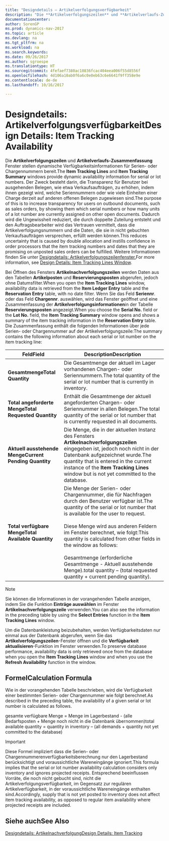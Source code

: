 ```yaml
---
title: "Designdetails – Artikelverfolgungsverfügbarkeit"
description: "Die **Artikelverfolgungszeilen** und **Artikelverlaufs-Zusammenfassung** Fenster stellen dynamische Verfügbarkeitsinformationen für Serien- oder Chargennummern bereit. Der Zweck besteht darin, die Transparenz für Benutzer bei ausgehenden Belegen, wie etwa Verkaufsaufträgen, zu erhöhen, indem ihnen gezeigt wird, welche Seriennummern oder wie viele Einheiten einer Charge derzeit auf anderen offenen Belegen zugewiesen sind. Dadurch wird die Ungewissheit reduziert, die durch doppelte Zuteilung entsteht und den Auftragsbearbeiter wird das Vertrauen vermittelt, dass die Artikelverfolgungsnummern und die Daten, die sie in nicht gebuchten Verkaufsaufträgen versprechen, erfüllt werden können."
documentationcenter: 
author: SorenGP
ms.prod: dynamics-nav-2017
ms.topic: article
ms.devlang: na
ms.tgt_pltfrm: na
ms.workload: na
ms.search.keywords: 
ms.date: 09/26/2017
ms.author: sgroespe
ms.translationtype: HT
ms.sourcegitcommit: 4fefaef7380ac10836fcac404eea006f55d8556f
ms.openlocfilehash: 4d106a10ab0f6a6c0e0eb63c6e6641f9ff358e9e
ms.contentlocale: de-de
ms.lasthandoff: 10/16/2017

---
```

# <a name="design-details-item-tracking-availability"></a><span data-ttu-id="5f1a4-105">Designdetails: Artikelverfolgungsverfügbarkeit</span><span class="sxs-lookup"><span data-stu-id="5f1a4-105">Design Details: Item Tracking Availability</span></span>
<span data-ttu-id="5f1a4-106">Die **Artikelverfolgungszeilen** und **Artikelverlaufs-Zusammenfassung** Fenster stellen dynamische Verfügbarkeitsinformationen für Serien- oder Chargennummern bereit.</span><span class="sxs-lookup"><span data-stu-id="5f1a4-106">The **Item Tracking Lines** and **Item Tracking Summary** windows provide dynamic availability information for serial or lot numbers.</span></span> <span data-ttu-id="5f1a4-107">Der Zweck besteht darin, die Transparenz für Benutzer bei ausgehenden Belegen, wie etwa Verkaufsaufträgen, zu erhöhen, indem ihnen gezeigt wird, welche Seriennummern oder wie viele Einheiten einer Charge derzeit auf anderen offenen Belegen zugewiesen sind.</span><span class="sxs-lookup"><span data-stu-id="5f1a4-107">The purpose of this is to increase transparency for users on outbound documents, such as sales orders, by showing them which serial numbers or how many units of a lot number are currently assigned on other open documents.</span></span> <span data-ttu-id="5f1a4-108">Dadurch wird die Ungewissheit reduziert, die durch doppelte Zuteilung entsteht und den Auftragsbearbeiter wird das Vertrauen vermittelt, dass die Artikelverfolgungsnummern und die Daten, die sie in nicht gebuchten Verkaufsaufträgen versprechen, erfüllt werden können.</span><span class="sxs-lookup"><span data-stu-id="5f1a4-108">This reduces uncertainty that is caused by double allocation and instills confidence in order processors that the item tracking numbers and dates that they are promising on unposted sales orders can be fulfilled.</span></span> <span data-ttu-id="5f1a4-109">Weitere Informationen finden Sie unter [Designdetails: Artikelverfolgungszeilenfenster.](design-details-item-tracking-lines-window.md)</span><span class="sxs-lookup"><span data-stu-id="5f1a4-109">For more information, see [Design Details: Item Tracking Lines Window](design-details-item-tracking-lines-window.md).</span></span>  

 <span data-ttu-id="5f1a4-110">Bei Öffnen des Fensters **Artikelnachverfolgungszeilen** werden Daten aus den Tabellen **Artikelposten** und **Reservierungsposten** abgerufen, jedoch ohne Datumsfilter.</span><span class="sxs-lookup"><span data-stu-id="5f1a4-110">When you open the **Item Tracking Lines** window, availability data is retrieved from the **Item Ledger Entry** table and the **Reservation Entry** table, with no date filter.</span></span> <span data-ttu-id="5f1a4-111">Wenn Sie das Feld **Seriennr**. oder das Feld **Chargennr**. auswählen, wird das Fenster  geöffnet und eine Zusammenfassung der **Artikelverfolgungsinformationen**in der Tabelle **Reservierungsposten** angezeigt.</span><span class="sxs-lookup"><span data-stu-id="5f1a4-111">When you choose the **Serial No.** field or the **Lot No.** field, the **Item Tracking Summary** window opens and shows a summary of the item tracking information in the **Reservation Entry** table.</span></span> <span data-ttu-id="5f1a4-112">Die Zusammenfassung enthält die folgenden Informationen über jede Serien- oder Chargennummer auf der Artikelverfolgungszeile:</span><span class="sxs-lookup"><span data-stu-id="5f1a4-112">The summary contains the following information about each serial or lot number on the item tracking line:</span></span>  

|<span data-ttu-id="5f1a4-113">Feld</span><span class="sxs-lookup"><span data-stu-id="5f1a4-113">Field</span></span>|<span data-ttu-id="5f1a4-114">Description</span><span class="sxs-lookup"><span data-stu-id="5f1a4-114">Description</span></span>|  
|---------------------------------|---------------------------------------|  
|<span data-ttu-id="5f1a4-115">**Gesamtmenge**</span><span class="sxs-lookup"><span data-stu-id="5f1a4-115">**Total Quantity**</span></span>|<span data-ttu-id="5f1a4-116">Die Gesamtmenge der aktuell im Lager vorhandenen Chargen- oder Seriennummern.</span><span class="sxs-lookup"><span data-stu-id="5f1a4-116">The total quantity of the serial or lot number that is currently in inventory.</span></span>|  
|<span data-ttu-id="5f1a4-117">**Total angeforderte Menge**</span><span class="sxs-lookup"><span data-stu-id="5f1a4-117">**Total Requested Quantity**</span></span>|<span data-ttu-id="5f1a4-118">Enthält die Gesamtmenge der aktuell angeforderten Chargen- oder Seriennummer in allen Belegen.</span><span class="sxs-lookup"><span data-stu-id="5f1a4-118">The total quantity of the serial or lot number that is currently requested in all documents.</span></span>|  
|<span data-ttu-id="5f1a4-119">**Aktuell ausstehende Menge**</span><span class="sxs-lookup"><span data-stu-id="5f1a4-119">**Current Pending Quantity**</span></span>|<span data-ttu-id="5f1a4-120">Die Menge, die in der aktuellen Instanz des Fensters **Artikelnachverfolgungszeilen** eingegeben ist, jedoch noch nicht in der Datenbank aufgezeichnet wurde.</span><span class="sxs-lookup"><span data-stu-id="5f1a4-120">The quantity that is entered in the current instance of the **Item Tracking Lines** window but is not yet committed to the database.</span></span>|  
|<span data-ttu-id="5f1a4-121">**Total verfügbare Menge**</span><span class="sxs-lookup"><span data-stu-id="5f1a4-121">**Total Available Quantity**</span></span>|<span data-ttu-id="5f1a4-122">Die Menge der Serien- oder Chargennummer, die für Nachfragen durch den Benutzer verfügbar ist.</span><span class="sxs-lookup"><span data-stu-id="5f1a4-122">The quantity of the serial or lot number that is available for the user to request.</span></span><br /><br /> <span data-ttu-id="5f1a4-123">Diese Menge wird aus anderen Feldern im Fenster berechnet, wie folgt:</span><span class="sxs-lookup"><span data-stu-id="5f1a4-123">This quantity is calculated from other fields in the window as follows:</span></span><br /><br /> <span data-ttu-id="5f1a4-124">Gesamtmenge (erforderliche Gesamtmenge - Aktuell ausstehende Menge).</span><span class="sxs-lookup"><span data-stu-id="5f1a4-124">total quantity – (total requested quantity + current pending quantity).</span></span>|  

> [!NOTE]  
>  <span data-ttu-id="5f1a4-125">Sie können die Informationen in der vorangehenden Tabelle anzeigen, indem Sie die Funktion **Einträge auswählen** im Fenster **Artikelnachverfolgungszeile**  verwenden.</span><span class="sxs-lookup"><span data-stu-id="5f1a4-125">You can also see the information in the preceding table by using the **Select Entries** function in the **Item Tracking Lines** window.</span></span>  

 <span data-ttu-id="5f1a4-126">Um die Datenbankleistung beizubehalten, werden Verfügbarkeitsdaten nur einmal aus der Datenbank abgerufen, wenn Sie das **Artikelverfolgungszeilen**-Fenster öffnen und die **Verfügbarkeit aktualisieren**-Funktion im Fenster verwenden.</span><span class="sxs-lookup"><span data-stu-id="5f1a4-126">To preserve database performance, availability data is only retrieved once from the database when you open the **Item Tracking Lines** window and when you use the **Refresh Availability** function in the window.</span></span>  

## <a name="calculation-formula"></a><span data-ttu-id="5f1a4-127">Formel</span><span class="sxs-lookup"><span data-stu-id="5f1a4-127">Calculation Formula</span></span>  
 <span data-ttu-id="5f1a4-128">Wie in der vorangehenden Tabelle beschrieben, wird die Verfügbarkeit einer bestimmten Serien- oder Chargennummer wie folgt berechnet.</span><span class="sxs-lookup"><span data-stu-id="5f1a4-128">As described in the preceding table, the availability of a given serial or lot number is calculated as follows.</span></span>  

 <span data-ttu-id="5f1a4-129">gesamte verfügbare Menge = Menge im Lagerbestand - (alle Bedarfsposten + Menge noch nicht in die Datenbank übernommen)</span><span class="sxs-lookup"><span data-stu-id="5f1a4-129">total available quantity = quantity in inventory – (all demands + quantity not yet committed to the database)</span></span>  

> [!IMPORTANT]  
>  <span data-ttu-id="5f1a4-130">Diese Formel impliziert dass die Serien- oder Chargennummerenverfügbarkeitsberechnung nur den Lagerbestand berücksichtigt und voraussichtliche Wareneingänge ignoriert.</span><span class="sxs-lookup"><span data-stu-id="5f1a4-130">This formula implies that the serial or lot number availability calculation considers only inventory and ignores projected receipts.</span></span> <span data-ttu-id="5f1a4-131">Entsprechend beeinflussen Vorräte, die noch nicht gebucht sind, nicht die Artikelverfolgungsverfügbarkeit, im Gegensatz zur regulären Artikelverfügbarkeit, in der voraussichtliche Wareneingänge enthalten sind.</span><span class="sxs-lookup"><span data-stu-id="5f1a4-131">Accordingly, supply that is not yet posted to inventory does not affect item tracking availability, as opposed to regular item availability where projected receipts are included.</span></span>  

## <a name="see-also"></a><span data-ttu-id="5f1a4-132">Siehe auch</span><span class="sxs-lookup"><span data-stu-id="5f1a4-132">See Also</span></span>  
 [<span data-ttu-id="5f1a4-133">Designdetails: Artikelnachverfolgung</span><span class="sxs-lookup"><span data-stu-id="5f1a4-133">Design Details: Item Tracking</span></span>](design-details-item-tracking.md)

